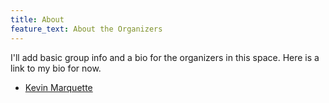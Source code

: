 ```yaml
---
title: About
feature_text: About the Organizers
---
```


I'll add basic group info and a bio for the organizers in this space. Here is a link to my bio for now.

* [Kevin Marquette](https://kevinmarquette.github.io/aboutme/?utm_source=socalpowershell&utm_medium=blog)

